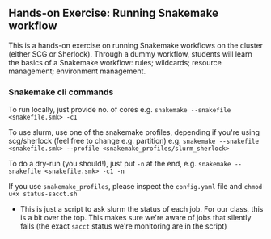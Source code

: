 ## Hands-on Exercise: Running Snakemake workflow

This is a hands-on exercise on running Snakemake workflows on the cluster (either SCG or Sherlock). Through a dummy workflow, students will learn the basics of a Snakemake workflow: rules; wildcards; resource management; environment management. 

### Snakemake cli commands
To run locally, just provide no. of cores e.g.
`snakemake --snakefile <snakefile.smk> -c1`

To use slurm, use one of the snakemake profiles, depending if you're using scg/sherlock (feel free to change e.g. partition) e.g.
`snakemake --snakefile <snakefile.smk> --profile <snakemake_profiles/slurm_sherlock>`

To do a dry-run (you should!), just put `-n` at the end, e.g. 
`snakemake --snakefile <snakefile.smk> -c1 -n`

If you use `snakemake_profiles`, please inspect the `config.yaml` file and `chmod u+x status-sacct.sh` 
* This is just a script to ask slurm the status of each job. For our class, this is a bit over the top. This makes sure we're aware of jobs that silently fails (the exact `sacct` status we're monitoring are in the script)
